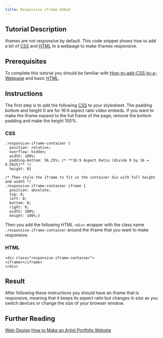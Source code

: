 ```yaml
---
title: Responsive iframe Embed
---
```


## Tutorial Description

iframes are not responsive by default. This code snippet shows how to add a bit of [CSS](css.md) and [HTML](html.md) to a webpage to make iframes responsive.

## Prerequisites

To complete this tutorial you should be familiar with [How-to-add-CSS-to-a-Webpage](./how-to-add-css-to-a-webpage.md) and basic [HTML](html.md).

## Instructions

The first step is to add the following [CSS](css.md) to your stylesheet. The padding bottom and height 0 are for 16:9 aspect ratio video embeds. If you want to make the iframe expand to the full frame of the page, remove the bottom padding and make the height 100%.

### CSS

```
.responsive-iframe-container { 
  position: relative;
  overflow: hidden;
  width: 100%;
  padding-bottom: 56.25%; /* **16:9 Aspect Ratio (divide 9 by 16 = 0.5625)** */
  height: 0}

/* Then style the iframe to fit in the container div with full height and width */
.responsive-iframe-container iframe { 
  position: absolute;
  top: 0;
  left: 0;
  bottom: 0;
  right: 0;
  width: 100%;
  height: 100%;}
```

Then you add the following HTML `<div>` wrapper with the class name `.responsive-iframe-container` around the iframe that you want to make responsive.

### HTML

```
<div class="responsive-iframe-container">
<iframe></iframe>
</div>
```

## Result

After following these instructions you should have an iframe that is responsive, meaning that it keeps its aspect ratio but changes in size as you switch devices or change the size of your browser window.

## Further Reading

[Web-Design](web-design.md) [How to Make an Artist Portfolio Website](../art-faq/artist-portfolio-website-how-to-guide.md)

